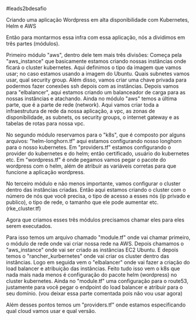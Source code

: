 #leads2bdesafio

Criando uma aplicação Wordpress em alta disponibilidade com Kubernetes, Helm e AWS
 
Então para montarmos essa infra com essa aplicação, nós a dividimos em três partes (módulos).
 
Primeiro módulo "aws", dentro dele tem mais três divisões:
Começa pela "aws_instance" que basicamente estamos criando nossas instâncias onde ficará o cluster kubernetes. Aqui definimos o tipo da imagem que vamos usar; no caso estamos usando a imagem do Ubuntu. Quais subnetes vamos usar, qual security group. Além disso, vamos criar uma chave privada para podermos fazer conexões ssh depois com as instâncias.
Depois vamos para "elbalancer", aqui estamos criando um balanceador de carga para as nossas instâncias e atachando.
Ainda no módulo "aws" temos a última parte, que é a parte de rede (network). Aqui vamos criar toda a infraestrutura de rede da nossa aplicação, a vpc, as zonas de disponibilidade, as subnets, os security groups, o internet gateway e as tabelas de rotas para nossa vpc.
 
No segundo módulo reservamos para o "k8s", que é composto por alguns arquivos:
"helm-longhorn.tf" aqui estamos configurando nosso longhorn para o nosso kubernetes.
Em "providers.tf" estamos configurando o provider do kubernetes e do helm; então certificado, usuário do kubernetes etc.
Em "wordpress.tf" é onde pegamos vamos pegar o pacote do wordpress com o helm, além de atribuir as variáveis corretas para que funcione a aplicação wordpress.
 
No terceiro módulo e não menos importante, vamos configurar o cluster dentro das instâncias criadas. Então aqui estamos criando o cluster com o número de nós que você precisa, o tipo de acesso a esses nós (ip privado e publico), o tipo de rede, o tamanho que ele pode aumentar etc. (rke_cluster.tf)
 
Agora que criamos esses três módulos precisamos chamar eles para eles serem executados.
 
Para isso temos um arquivo chamado "module.tf" onde vai chamar primeiro, o módulo de rede onde vai criar nossa rede na AWS. Depois chamamos o "aws_instance" onde vai ser criado as instâncias EC2 Ubuntu. E depois temos o "rancher_kurbernetes" onde vai criar os cluster dentro das instâncias. Logo em seguida vem o "elbalancer" onde vai fazer a criação do load balancer e atribuição das instâncias. Feito tudo isso vem o k8s que nada mais nada menos é configuração do pacote helm (wordpress) no cluster kubernetes.
Ainda no "module.tf" uma configuração para o route53, justamente para você pegar o endpoint do load balancer e atribuir para o seu domínio. (vou deixar essa parte comentada pois não vou usar agora)
 
Além desses pontos temos um "providers.tf" onde estamos especificando qual cloud vamos usar e qual versão.
